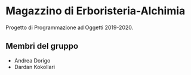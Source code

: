 # Magazzino di Erboristeria-Alchimia
Progetto di Programmazione ad Oggetti 2019-2020.

## Membri del gruppo
* Andrea Dorigo
* Dardan Kokollari
